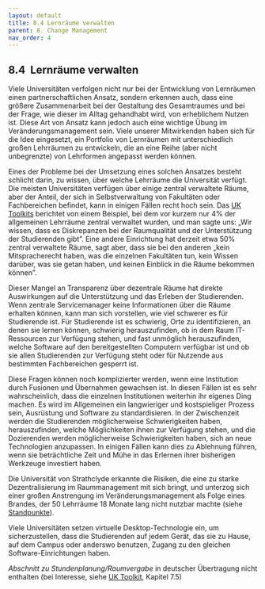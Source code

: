 ```yaml
---
layout: default
title: 8.4 Lernräume verwalten
parent: 8. Change Management
nav_order: 4
---
```


## 8.4  Lernräume verwalten

Viele Universitäten verfolgen nicht nur bei der Entwicklung von
Lernräumen einen partnerschaftlichen Ansatz, sondern erkennen auch, dass
eine größere Zusammenarbeit bei der Gestaltung des Gesamtraumes und bei
der Frage, wie dieser im Alltag gehandhabt wird, von erheblichem Nutzen
ist. Diese Art von Ansatz kann jedoch auch eine wichtige Übung im
Veränderungsmanagement sein. Viele unserer Mitwirkenden haben sich für
die Idee eingesetzt, ein Portfolio von Lernräumen mit unterschiedlich
großen Lehrräumen zu entwickeln, die an eine Reihe (aber nicht
unbegrenzte) von Lehrformen angepasst werden können.

Eines der Probleme bei der Umsetzung eines solchen Ansatzes besteht
schlicht darin, zu wissen, über welche Lehrräume die Universität
verfügt. Die meisten Universitäten verfügen über einige zentral
verwaltete Räume, aber der Anteil, der sich in Selbstverwaltung von
Fakultäten oder Fachbereichen befindet, kann in einigen Fällen recht
hoch sein. Das [UK Toolkits](../11_Referenzen.md) berichtet von einem
Beispiel, bei dem vor kurzem nur
4% der allgemeinen Lehrräume zentral verwaltet wurden, und man sagte
uns: „Wir wissen, dass es Diskrepanzen bei der Raumqualität und der
Unterstützung der Studierenden gibt”. Eine andere Einrichtung hat derzeit
etwa 50% zentral verwaltete Räume, sagt aber, dass sie bei den anderen
„kein Mitspracherecht haben, was die einzelnen Fakultäten tun, kein
Wissen darüber, was sie getan haben, und keinen Einblick in die Räume
bekommen können”.

Dieser Mangel an Transparenz über dezentrale Räume hat direkte
Auswirkungen auf die Unterstützung und das Erleben der Studierenden.
Wenn zentrale Servicemanager keine Informationen über die Räume erhalten
können, kann man sich vorstellen, wie viel schwerer es für
Studierende ist. Für Studierende ist es schwierig, Orte zu identifizieren,
an denen sie lernen können, schwierig
herauszufinden, ob in dem Raum IT-Ressourcen zur Verfügung stehen, und
fast unmöglich herauszufinden, welche Software auf den bereitgestellten
Computern verfügbar ist und ob sie allen Studierenden zur Verfügung
steht oder für Nutzende aus bestimmten Fachbereichen gesperrt ist.

Diese Fragen können noch komplizierter werden, wenn eine Institution
durch Fusionen und Übernahmen gewachsen ist. In diesen Fällen ist es
sehr wahrscheinlich, dass die einzelnen Institutionen weiterhin ihr
eigenes Ding machen. Es wird im Allgemeinen ein langwieriger und
kostspieliger Prozess sein, Ausrüstung und Software zu standardisieren.
In der Zwischenzeit werden die Studierenden möglicherweise
Schwierigkeiten haben, herauszufinden, welche Möglichkeiten ihnen zur
Verfügung stehen, und die Dozierenden werden möglicherweise Schwierigkeiten
haben, sich an neue Technologien anzupassen. In einigen Fällen kann dies
zu Ablehnung führen, wenn sie beträchtliche Zeit und Mühe in das
Erlernen ihrer bisherigen Werkzeuge investiert haben.

Die Universität von Strathclyde erkannte die Risiken, die eine zu starke
Dezentralisierung im Raummanagement mit sich bringt, und unterzog sich
einer großen Anstrengung im Veränderungsmanagement als Folge eines
Brandes, der 50 Lehrräume 18 Monate lang nicht nutzbar machte (siehe
[Standpunkte](../06_Standpunkte)).

Viele Universitäten setzen virtuelle Desktop-Technologie ein, um
sicherzustellen, dass die Studierenden auf jedem Gerät, das sie zu
Hause, auf dem Campus oder anderswo benutzen, Zugang zu den gleichen
Software-Einrichtungen haben.

*Abschnitt zu Stundenplanung/Raumvergabe* in deutscher Übertragung nicht enthalten (bei Interesse, siehe [UK Toolkit](https://www.ucisa.ac.uk/learningspace), Kapitel 7.5)
